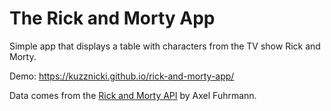 # The Rick and Morty App

Simple app that displays a table with characters from the TV show Rick and Morty. 

Demo: https://kuzznicki.github.io/rick-and-morty-app/

Data comes from the [Rick and Morty API](https://rickandmortyapi.com/) by Axel Fuhrmann.